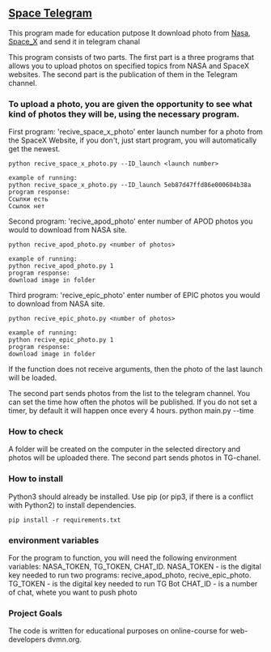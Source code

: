 ## [Space Telegram](https://github.com/DmitryShvedov88/Space-Photo/blob/main/README.md#space-telegram "LINK TO THE PROJECT")

This program made for education putpose
It download photo from [Nasa](https://www.nasa.gov/), [Space_X](https://www.spacex.com/) and send it in telegram chanal
 
This program consists of two parts.
The first part is a three programs that allows you to upload photos on specified topics from NASA and SpaceX websites.
The second part is the publication of them in the Telegram channel.

### To upload a photo, you are given the opportunity to see what kind of photos they will be, using the necessary program.

First program: 'recive_space_x_photo' enter launch number for a photo from the SpaceX Website, if you don't, just start program, you will automatically get the newest.
    
    python recive_space_x_photo.py --ID_launch <launch number>

    example of running:
    python recive_space_x_photo.py --ID_launch 5eb87d47ffd86e000604b38a
    program response:
    Ссылки есть
    Ссылок нет

Second program: 'recive_apod_photo' enter number of APOD photos you would to download from NASA site.
    
    python recive_apod_photo.py <number of photos>
    
    example of running:
    python recive_apod_photo.py 1
    program response:
    download image in folder
    
Third program: 'recive_epic_photo' enter number of EPIC photos you would to download from NASA site.
    
    python recive_epic_photo.py <number of photos>
    
    example of running:
    python recive_epic_photo.py 1
    program response:
    download image in folder

If the function does not receive arguments, then the photo of the last launch will be loaded.

The second part sends photos from the list to the telegram channel. You can set the time how often the photos will be published. If you do not set a timer, by default it will happen once every 4 hours.
    python main.py --time <once in how many hours to send>

### How to check
A folder will be created on the computer in the selected directory and photos will be uploaded there.
The second part sends photos in TG-chanel.

### How to install
Python3 should already be installed.
Use pip (or pip3, if there is a conflict with Python2) to install dependencies.
    
    pip install -r requirements.txt

### environment variables
For the program to function, you will need the following environment variables: NASA_TOKEN, TG_TOKEN, CHAT_ID.
NASA_TOKEN - is the digital key needed to run two programs: recive_apod_photo, recive_epic_photo.
TG_TOKEN - is the digital key needed to run TG Bot
CHAT_ID - is a number of chat, whete you want to push photo

### Project Goals
The code is written for educational purposes on online-course for web-developers dvmn.org.

